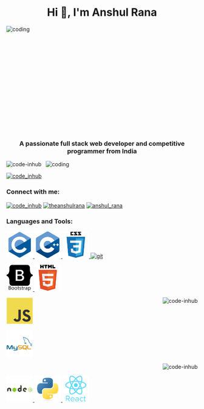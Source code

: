 <h1 align="center">Hi 👋, I'm Anshul Rana <br></h1>
<img align="right" alt="coding" width="1000" height="300"
  src="https://imgs.search.brave.com/bAoemFVKEt2dzbOMVdXc5fyjcRJJWdXGloxL0N6veDQ/rs:fit:500:320:1/g:ce/aHR0cHM6Ly9tZWRp/YTAuZ2lwaHkuY29t/L21lZGlhL0w4SzYy/aVREa3pHWDYvZ2lw/aHkuZ2lm.gif">

<h3 align="center">A passionate full stack web developer and competitive programmer from India <br></h3>
<img align="right" alt="coding" width="400"
  src="https://imgs.search.brave.com/sO28tee7YdXiAxl4T_xK1EaPqwOTBvuVxPSlgl2SuGA/rs:fit:800:600:1/g:ce/aHR0cHM6Ly9pLnBp/bmltZy5jb20vb3Jp/Z2luYWxzL2UxL2Yz/LzQxL2UxZjM0MTNi/ZjUwMzYwNDU3MTMz/NDEzOTRmNjE3MjI1/LmdpZg.gif">
<p align="left"> <img src="https://komarev.com/ghpvc/?username=code-inhub&label=Profile%20views&color=0e75b6&style=flat"
    alt="code-inhub" /><br> </p>

<p align="left"> <a href="https://twitter.com/code_inhub" target="blank"><img
      src="https://img.shields.io/twitter/follow/code_inhub?logo=twitter&style=for-the-badge" alt="code_inhub" /></a>
</p>

<h3 align="left">Connect with me:</h3>
<p align="left">
  <a href="https://twitter.com/code_inhub" target="blank"><img align="center"
      src="https://raw.githubusercontent.com/rahuldkjain/github-profile-readme-generator/master/src/images/icons/Social/twitter.svg"
      alt="code_inhub" height="70" width="70" /></a>
  <a href="https://linkedin.com/in/theanshulrana" target="blank"><img align="center"
      src="https://raw.githubusercontent.com/rahuldkjain/github-profile-readme-generator/master/src/images/icons/Social/linked-in-alt.svg"
      alt="theanshulrana" height="70" width="70" /></a>
  <a href="https://www.codechef.com/users/anshul_rana" target="blank"><img align="center"
      src="https://cdn.jsdelivr.net/npm/simple-icons@3.1.0/icons/codechef.svg" alt="anshul_rana" height="70"
      width="70" /></a>
</p>

<h3 align="left">Languages and Tools:<br></h3>
<a href="https://www.cprogramming.com/" target="_blank" rel="noreferrer"> <img
    src="https://raw.githubusercontent.com/devicons/devicon/master/icons/c/c-original.svg" alt="c" width="70"
    height="70" /> </a>
<a href="https://www.w3schools.com/cpp/" target="_blank" rel="noreferrer"> <img
    src="https://raw.githubusercontent.com/devicons/devicon/master/icons/cplusplus/cplusplus-original.svg"
    alt="cplusplus" width="70" height="70" /> </a>
<a href="https://www.w3schools.com/css/" target="_blank" rel="noreferrer"> <img
    src="https://raw.githubusercontent.com/devicons/devicon/master/icons/css3/css3-original-wordmark.svg" alt="css3"
    width="70" height="70" /> </a>
<a href="https://git-scm.com/" target="_blank" rel="noreferrer"> <img
    src="https://www.vectorlogo.zone/logos/git-scm/git-scm-icon.svg" alt="git" width="70" height="70" /> </a>
<p align="left"> <a href="https://getbootstrap.com" target="_blank" rel="noreferrer"> <img
      src="https://raw.githubusercontent.com/devicons/devicon/master/icons/bootstrap/bootstrap-plain-wordmark.svg"
      alt="bootstrap" width="70" height="70" /> </a>
  <a href="https://www.w3.org/html/" target="_blank" rel="noreferrer"> <img
      src="https://raw.githubusercontent.com/devicons/devicon/master/icons/html5/html5-original-wordmark.svg"
      alt="html5" width="70" height="70" /></a>
<p><img align="right"
    src="https://github-readme-stats.vercel.app/api/top-langs?username=code-inhub&show_icons=true&locale=en&layout=compact"
    alt="code-inhub" /></p>
<a href="https://developer.mozilla.org/en-US/docs/Web/JavaScript" target="_blank" rel="noreferrer"> <img
    src="https://raw.githubusercontent.com/devicons/devicon/master/icons/javascript/javascript-original.svg"
    alt="javascript" width="70" height="70" /> </a>


<a href="https://www.mysql.com/" target="_blank" rel="noreferrer"> <img
    src="https://raw.githubusercontent.com/devicons/devicon/master/icons/mysql/mysql-original-wordmark.svg" alt="mysql"
    width="70" height="70" /> </a>
    <p>&nbsp;<img align="right"
    src="https://github-readme-stats.vercel.app/api?username=code-inhub&show_icons=true&locale=en" alt="code-inhub" />
</p>
<a href="https://nodejs.org" target="_blank" rel="noreferrer"> <img
    src="https://raw.githubusercontent.com/devicons/devicon/master/icons/nodejs/nodejs-original-wordmark.svg"
    alt="nodejs" width="70" height="70" />

</a>
<a href="https://www.python.org" target="_blank" rel="noreferrer"> <img
    src="https://raw.githubusercontent.com/devicons/devicon/master/icons/python/python-original.svg" alt="python"
    width="70" height="70" />
</a> <a href="https://reactjs.org/" target="_blank" rel="noreferrer"> <img
    src="https://raw.githubusercontent.com/devicons/devicon/master/icons/react/react-original-wordmark.svg" alt="react"
    width="70" height="70" /> </a> </p>
